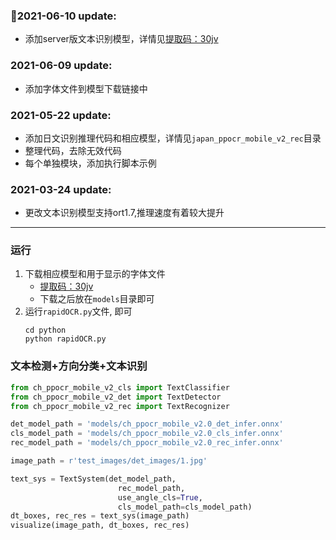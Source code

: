 ### 🎉2021-06-10 update:
- 添加server版文本识别模型，详情见[提取码：30jv](https://pan.baidu.com/s/1qkqWK4wRdMjqGGbzR-FyWg)

### 2021-06-09 update:
- 添加字体文件到模型下载链接中

### 2021-05-22 update:
- 添加日文识别推理代码和相应模型，详情见`japan_ppocr_mobile_v2_rec`目录
- 整理代码，去除无效代码
- 每个单独模块，添加执行脚本示例

### 2021-03-24 update:
- 更改文本识别模型支持ort1.7,推理速度有着较大提升

---

### 运行
1. 下载相应模型和用于显示的字体文件
   - [提取码：30jv](https://pan.baidu.com/s/1qkqWK4wRdMjqGGbzR-FyWg)
   - 下载之后放在`models`目录即可
2. 运行`rapidOCR.py`文件, 即可
   ```shell
   cd python
   python rapidOCR.py
   ```

### 文本检测+方向分类+文本识别

```python
from ch_ppocr_mobile_v2_cls import TextClassifier
from ch_ppocr_mobile_v2_det import TextDetector
from ch_ppocr_mobile_v2_rec import TextRecognizer

det_model_path = 'models/ch_ppocr_mobile_v2.0_det_infer.onnx'
cls_model_path = 'models/ch_ppocr_mobile_v2.0_cls_infer.onnx'
rec_model_path = 'models/ch_ppocr_mobile_v2.0_rec_infer.onnx'

image_path = r'test_images/det_images/1.jpg'

text_sys = TextSystem(det_model_path,
                        rec_model_path,
                        use_angle_cls=True,
                        cls_model_path=cls_model_path)
dt_boxes, rec_res = text_sys(image_path)
visualize(image_path, dt_boxes, rec_res)
```
